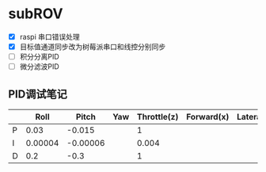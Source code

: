 # subROV

- [x] raspi 串口错误处理
- [x] 目标值通道同步改为树莓派串口和线控分别同步
- [ ] 积分分离PID
- [ ] 微分滤波PID

## PID调试笔记

|      | Roll    | Pitch    | Yaw  | Throttle(z) | Forward(x) | Lateral(y) |
| ---- | ------- | -------- | ---- | ----------- | ---------- | ---------- |
| P    | 0.03    | -0.015   |      | 1           |            |            |
| I    | 0.00004 | -0.00006 |      | 0.004       |            |            |
| D    | 0.2     | -0.3     |      | 1           |            |            |

 

